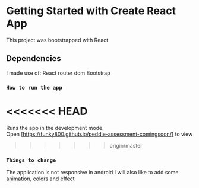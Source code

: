 # Getting Started with Create React App

This project was bootstrapped with React


## Dependencies


I made use of:
React router dom
Bootstrap


### `How to run the app`

<<<<<<< HEAD
=======
Runs the app in the development mode.\
Open [https://funky800.github.io/peddle-assessment-comingsoon/] to view
>>>>>>> origin/master


### `Things to change`

 The application is not responsive in android
 I will also like to add some animation, colors and effect
